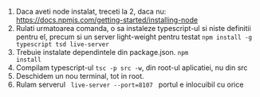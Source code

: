 1. Daca aveti node instalat, treceti la 2, daca nu: https://docs.npmjs.com/getting-started/installing-node
2. Rulati urmatoarea comanda, o sa instaleze typescript-ul si niste definitii pentru el, precum si un server light-weight pentru testat <code>npm install -g typescript tsd live-server</code> 
3. Trebuie instalate dependintele din package.json. <code>npm install</code>
4. Compilam typescript-ul <code>tsc -p src -w</code>, din root-ul aplicatiei, nu din src
5. Deschidem un nou terminal, tot in root.
5. Rulam serverul <code> live-server --port=8107 </code> portul e inlocuibil cu orice
